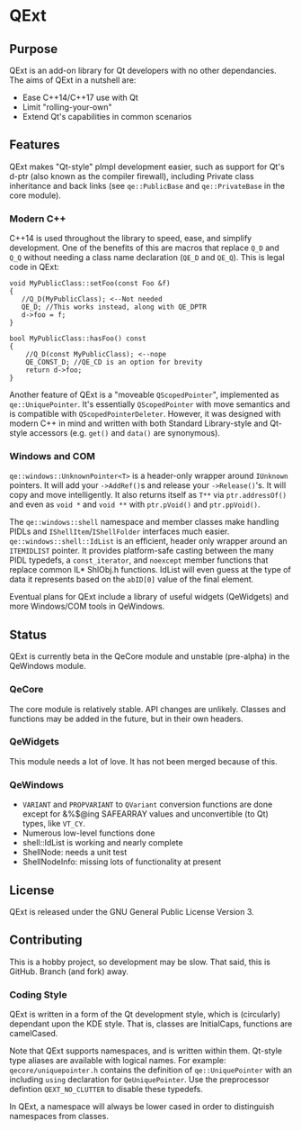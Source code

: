 # QExt
## Purpose
QExt is an add-on library for Qt developers with no other dependancies. The aims of QExt in a nutshell are:
 - Ease C++14/C++17 use with Qt
 - Limit "rolling-your-own"
 - Extend Qt's capabilities in common scenarios

## Features
QExt makes "Qt-style" pImpl development easier, such as support for Qt's d-ptr (also known as the compiler firewall), including Private class inheritance and back links (see `qe::PublicBase` and `qe::PrivateBase` in the core module).

### Modern C++
C++14 is used throughout the library to speed, ease, and simplify development. One of the benefits of this are macros that replace `Q_D` and `Q_Q` without needing a class name declaration (`QE_D` and `QE_Q`). This is legal code in QExt:

    void MyPublicClass::setFoo(const Foo &f)
    {
       //Q_D(MyPublicClass); <--Not needed
       QE_D; //This works instead, along with QE_DPTR
       d->foo = f;
    }
    
    bool MyPublicClass::hasFoo() const 
    {
        //Q_D(const MyPublicClass); <--nope
        QE_CONST_D; //QE_CD is an option for brevity
        return d->foo;
    }

Another feature of QExt is a "moveable `QScopedPointer`", implemented as `qe::UniquePointer`. It's essentially `QScopedPointer` with move semantics and is compatible with `QScopedPointerDeleter`. However, it was designed with modern C++ in mind and written with both Standard Library-style and Qt-style accessors (e.g. `get()` and `data()` are synonymous).

### Windows and COM
`qe::windows::UnknownPointer<T>` is a header-only wrapper around `IUnknown` pointers. It will add your `->AddRef()`s and release your `->Release()`'s. It will copy and move intelligently. It also returns itself as `T**` via `ptr.addressOf()` and even as `void *` and `void **` with `ptr.pVoid()` and `ptr.ppVoid()`.

The `qe::windows::shell` namespace and member classes make handling PIDLs and `IShellItem`/`IShellFolder` interfaces much easier. `qe::windows::shell::IdList` is an efficient, header only wrapper around an `ITEMIDLIST` pointer. It provides platform-safe casting between the many PIDL typedefs, a `const_iterator`, and `noexcept` member functions that replace common IL* ShlObj.h functions. IdList will even guess at the type of data it represents based on the `abID[0]` value of the final element.

Eventual plans for QExt include a library of useful widgets (QeWidgets) and more Windows/COM tools in QeWindows.

## Status
QExt is currently beta in the QeCore module and unstable (pre-alpha) in the QeWindows module.

### QeCore
The core module is relatively stable. API changes are unlikely. Classes and functions may be added in the future, but in their own headers.

### QeWidgets
This module needs a lot of love. It has not been merged because of this.

### QeWindows
- `VARIANT` and `PROPVARIANT` to `QVariant` conversion functions are done except for &%$@ing SAFEARRAY values and unconvertible (to Qt) types, like `VT_CY`.
- Numerous low-level functions done
- shell::IdList is working and nearly complete
- ShellNode: needs a unit test
- ShellNodeInfo: missing lots of functionality at present

## License
QExt is released under the GNU General Public License Version 3.

## Contributing
This is a hobby project, so development may be slow. That said, this is GitHub. Branch (and fork) away.

### Coding Style
QExt is written in a form of the Qt development style, which is (circularly) dependant upon the KDE style. That is, classes are InitialCaps, functions are camelCased. 

Note that QExt supports namespaces, and is written within them. Qt-style type aliases are available with logical names. For example: `qecore/uniquepointer.h` contains the definition of `qe::UniquePointer` with an including `using` declaration for `QeUniquePointer`. Use the preprocessor defintion `QEXT_NO_CLUTTER` to disable these typedefs.

In QExt, a namespace will always be lower cased in order to distinguish namespaces from classes.

